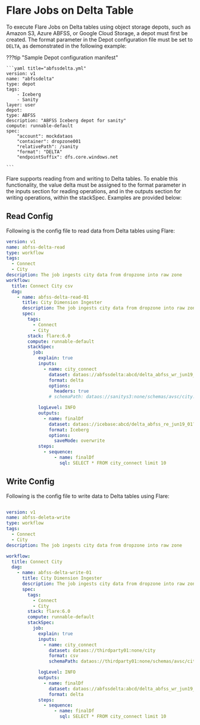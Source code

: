 # Flare Jobs on Delta Table

To execute Flare Jobs on Delta tables using object storage depots, such as Amazon S3, Azure ABFSS, or Google Cloud Storage, a depot must first be created. The format parameter in the Depot configuration file must be set to `DELTA`, as demonstrated in the following example:

???tip "Sample Depot configuration manifest"

    ```yaml title="abfssdelta.yml"
    version: v1
    name: "abfssdelta"
    type: depot
    tags:
        - Iceberg
        - Sanity
    layer: user
    depot:
    type: ABFSS
    description: "ABFSS Iceberg depot for sanity"
    compute: runnable-default
    spec:
        "account": mockdataos
        "container": dropzone001
        "relativePath": /sanity
        "format": "DELTA"
        "endpointSuffix": dfs.core.windows.net

    ```



Flare supports reading from and writing to Delta tables. To enable this functionality, the value delta must be assigned to the format parameter in the inputs section for reading operations, and in the outputs section for writing operations, within the stackSpec. Examples are provided below:

## Read Config

Following is the config file to read data from Delta tables using Flare:

```yaml
version: v1
name: abfss-delta-read
type: workflow
tags:
  - Connect
  - City
description: The job ingests city data from dropzone into raw zone
workflow:
  title: Connect City csv
  dag:
    - name: abfss-delta-read-01
      title: City Dimension Ingester
      description: The job ingests city data from dropzone into raw zone
      spec:
        tags:
          - Connect
          - City
        stack: flare:6.0
        compute: runnable-default
        stackSpec:
          job:
            explain: true
            inputs:
              - name: city_connect
                dataset: dataos://abfssdelta:abcd/delta_abfss_wr_jun19_01?acl=rw
                format: delta
                options:
                  headers: true                
                # schemaPath: dataos://sanitys3:none/schemas/avsc/city.avsc

            logLevel: INFO
            outputs:
              - name: finalDf
                dataset: dataos://icebase:abcd/delta_abfss_re_jun19_01?acl=rw
                format: Iceberg
                options:
                  saveMode: overwrite
            steps:
              - sequence:
                  - name: finalDf
                    sql: SELECT * FROM city_connect limit 10

```


## Write Config

Following is the config file to write data to Delta tables using Flare:

```yaml

version: v1
name: abfss-deleta-write
type: workflow
tags:
  - Connect
  - City
description: The job ingests city data from dropzone into raw zone

workflow:
  title: Connect City
  dag:
    - name: abfss-delta-write-01
      title: City Dimension Ingester
      description: The job ingests city data from dropzone into raw zone
      spec:
        tags:
          - Connect
          - City
        stack: flare:6.0
        compute: runnable-default
        stackSpec:
          job:
            explain: true
            inputs:
              - name: city_connect
                dataset: dataos://thirdparty01:none/city
                format: csv
                schemaPath: dataos://thirdparty01:none/schemas/avsc/city.avsc

            logLevel: INFO
            outputs:
              - name: finalDf
                dataset: dataos://abfssdelta:abcd/delta_abfss_wr_jun19_01?acl=rw
                format: delta
            steps:
              - sequence:
                  - name: finalDf
                    sql: SELECT * FROM city_connect limit 10

```